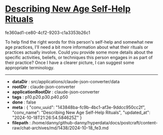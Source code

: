 # [Describing New Age Self-Help Rituals](https://claude.ai/chat/143848ba-fc9b-4bc1-af3e-9ddcc950cc2f)

fe360ad1-ce80-4cf2-9203-c1a3353b26c1

 To help find the right words for this person's self-help and somewhat new age practices, I'll need a bit more information about what their rituals or practices actually involve. Could you provide some more details about the specific activities, beliefs, or techniques this person engages in as part of their practice? Once I have a clearer picture, I can suggest some appropriate terminology.

---

* **dataDir** : src/applications/claude-json-converter/data
* **rootDir** : claude-json-converter
* **applicationRootDir** : claude-json-converter
* **tags** : p10.p20.p30.p40.p50
* **done** : false
* **meta** : {
  "conv_uuid": "143848ba-fc9b-4bc1-af3e-9ddcc950cc2f",
  "conv_name": "Describing New Age Self-Help Rituals",
  "updated_at": "2024-10-18T21:26:54.584625Z"
}
* **filepath** : /home/danny/github-danny/hyperdata/docs/postcraft/content-raw/chat-archives/md/1438/2024-10-18_fe3.md